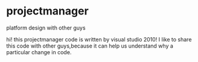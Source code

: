 # projectmanager
platform design with other guys

hi! this projectmanager code is written by visual studio 2010! I like to share this code with other guys,because it can help us understand why a particular change in code.

